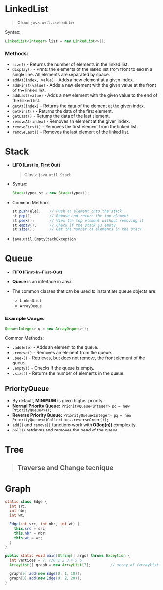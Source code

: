 # LinkedList

> Class: `java.util.LinkedList`

Syntax:

```java
LinkedList<Integer> list = new LinkedList<>();
```

### Methods:

- `size()` - Returns the number of elements in the linked list.
- `display()` - Prints the elements of the linked list from front to end in a single line. All elements are separated by space.
- `addAt(index, value)` - Adds a new element at a given index.
- `addFirst(value)` - Adds a new element with the given value at the front of the linked list.
- `addLast(value)` - Adds a new element with the given value to the end of the linked list.
- `getAt(index)` - Returns the data of the element at the given index.
- `getFirst()` - Returns the data of the first element.
- `getLast()` - Returns the data of the last element.
- `removeAt(index)` - Removes an element at the given index.
- `removeFirst()` - Removes the first element from the linked list.
- `removeLast()` - Removes the last element of the linked list.

# Stack

- **LIFO (Last In, First Out)**
  > Class: `java.util.Stack`
- Syntax:
  ```java
  Stack<type> st = new Stack<type>();
  ```
- Common Methods
  ```java
  st.push(ele);    // Push an element onto the stack
  st.pop();        // Remove and return the top element
  st.peek();       // View the top element without removing it
  st.empty();      // Check if the stack is empty
  st.size();       // Get the number of elements in the stack
  ```
- `java.util.EmptyStackException`

# Queue

- **FIFO (First-In-First-Out)**

- **Queue** is an interface in Java.
- The common classes that can be used to instantiate queue objects are:
  - `LinkedList`
  - `ArrayDeque`

### Example Usage:

```java
Queue<Integer> q = new ArrayDeque<>();
```

Common Methods:

- `.add(ele)` - Adds an element to the queue.
- `.remove()` - Removes an element from the queue.
- `.peek()` - Retrieves, but does not remove, the front element of the queue.
- `.empty()` - Checks if the queue is empty.
- `.size()` - Returns the number of elements in the queue.

## PriorityQueue

- By default, **MINIMUM** is given higher priority.
- **Normal Priority Queue:** `PriorityQueue<Integer> pq = new PriorityQueue<>();`
- **Reverse Priority Queue:** `PriorityQueue<Integer> pq = new PriorityQueue<>(Collections.reverseOrder());`
- `add()` and `remove()` functions work with **O(log(n))** complexity.
- `poll()` retrieves and removes the head of the queue.

# Tree

> ## Traverse and Change tecnique

# Graph

```java
static class Edge {
  int src;
  int nbr;
  int wt;

  Edge(int src, int nbr, int wt) {
    this.src = src;
    this.nbr = nbr;
    this.wt = wt;
  }
}

public static void main(String[] args) throws Exception {
  int vertices = 7; //0 1 2 3 4 5 6
  ArrayList[] graph = new ArrayList[7];			// array of (arraylist of edge)

  graph[0].add(new Edge(0, 1, 10));
  graph[0].add(new Edge(0, 2, 20));
}
```
